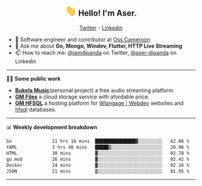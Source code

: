 <h2 align="center"> <img src="https://github.com/gabriel-TheCode/gabriel-TheCode/blob/master/gifs/Hi.gif" width="30px"> Hello! I'm Aser.</h2>
<p align="center">
  <a href="https://twitter.com/iamdipanda">Twitter</a> - 
  <a href="https://www.linkedin.com/in/aser-dipanda/">Linkedin</a>
</p>


- 🔭 Software engineer and contributor at [Oss Cameroon](https://github.com/osscameroon)
- 💬 Ask me about **Go, Mongo, Windev, Flutter, HTTP Live Streaming**
- 📫 How to reach me: [@iamdipanda](https://twitter.com/iamdipanda) on Twitter, [@aser-dipanda](https://www.linkedin.com/in/aser-dipanda/) on Linkedin

-------

👨‍💻 **Some public work**

- **[Bukela Music](https://music.bukela.co)**(personal project) a free audio streaming platform. 
- **[GM Files](https://gamesmania.io)** a cloud storage service with afordable price.
- **[GM HFSQL](https://gamesmania.io)** a hosting platform for [Wlangage | Webdev](https://pcsoft.fr/webdev/index.html) websites and [hfsql](https://pcsoft.fr/accueilpub/hfsql.htm) databases.
-------

📊 **Weekly development breakdown**

<!--START_SECTION:waka-->

```text
Go               11 hrs 16 mins  ███████████████▓░░░░░░░░░   62.06 %
YAML             3 hrs 48 mins   █████▒░░░░░░░░░░░░░░░░░░░   20.96 %
HTML             30 mins         ▓░░░░░░░░░░░░░░░░░░░░░░░░   02.78 %
go.mod           26 mins         ▓░░░░░░░░░░░░░░░░░░░░░░░░   02.42 %
Docker           24 mins         ▓░░░░░░░░░░░░░░░░░░░░░░░░   02.26 %
JSON             21 mins         ▒░░░░░░░░░░░░░░░░░░░░░░░░   01.95 %
```

<!--END_SECTION:waka-->

-------
